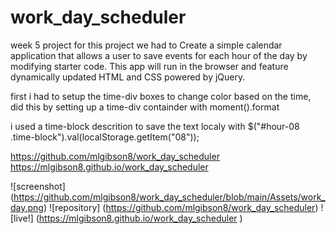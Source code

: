 # work_day_scheduler
week 5 project
 for this project we had to Create a simple calendar application that allows a user to save events for each hour of the day by modifying starter code. This app will run in the browser and feature dynamically updated HTML and CSS powered by jQuery.

 first i had to setup the time-div boxes to change color based on the time, did this by setting up  a time-div containder with moment().format 

 i used a time-block descrition to save the text localy with 
 $("#hour-08 .time-block").val(localStorage.getItem("08"));


 https://github.com/mlgibson8/work_day_scheduler
https://mlgibson8.github.io/work_day_scheduler


![screenshot] (https://github.com/mlgibson8/work_day_scheduler/blob/main/Assets/work_day.png)
![repository] (https://github.com/mlgibson8/work_day_scheduler)
![live!] (https://mlgibson8.github.io/work_day_scheduler
)